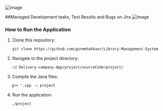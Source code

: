 ![image](https://github.com/user-attachments/assets/a2812400-d8ff-4e14-89f1-7b16c7353f0d)

##Managed Development tasks, Test Results and Bugs on Jira
![image](https://github.com/user-attachments/assets/af1a08e6-8b0b-4af3-ba75-28503e882961)


### How to Run the Application
1. Clone this repository:
   ```bash
   git clone https://github.com/gurmehakkaur/Library-Management-System
   ```

2. Navigate to the project directory:
   ```bash
   cd Delivery-company-App/project/sourceCode/project/
   ```

3. Compile the Java files:
```bash
   g++ *.cpp -o project
```

4. Run the application:
```bash
   ./project

